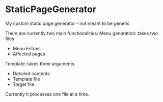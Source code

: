 # StaticPageGenerator
My custom static page generator - not meant to be generic

There are currently two main functionalities:
Menu generation: takes two files
- Menu Entries
- Affected pages

Template: takes three arguments
- Detailed contents
- Template file
- Target file

Currently it processes one file at a time.
